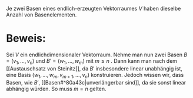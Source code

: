 Je zwei Basen eines endlich-erzeugten Vektorraumes $V$ haben dieselbe Anzahl von Basenelementen. 

# Beweis:
Sei $V$ ein endlichdimensionaler Vektorraum. Nehme man nun zwei Basen $B = (v_1, ..., v_n)$ und $B' = (w_1, ..., w_m)$ mit $m \le n$ . Dann kann man nach dem [[Austauschsatz von Steinitz]], da $B'$ insbesondere linear unabhängig ist, eine Basis $(w_1, ..., w_m, v_{m + 1}, ..., v_n)$ konstruieren. 
Jedoch wissen wir, dass Basen, wie $B'$, [[Basen#^80a43c|unverlängerbar sind]], da sie sonst linear abhängig würden. So muss $m = n$ gelten.
